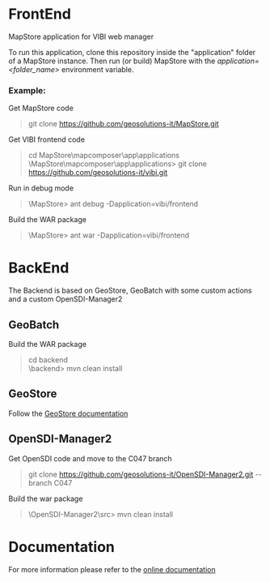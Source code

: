 # FrontEnd
MapStore application for VIBI web manager

To run this application, clone this repository inside the "application" folder of a MapStore instance.
Then run (or build) MapStore with the *application=\<folder_name>* environment variable.

### Example:
Get MapStore code
> git clone https://github.com/geosolutions-it/MapStore.git

Get VIBI frontend code
> cd MapStore\mapcomposer\app\applications  
> \MapStore\mapcomposer\app\applications> git clone https://github.com/geosolutions-it/vibi.git

Run in debug mode

> \MapStore> ant debug -Dapplication=vibi/frontend

Build the WAR package

> \MapStore> ant war -Dapplication=vibi/frontend

# BackEnd
The Backend is based on GeoStore, GeoBatch with some custom actions and a custom OpenSDI-Manager2

## GeoBatch

Build the WAR package

> cd backend  
> \backend> mvn clean install

## GeoStore

Follow the [GeoStore documentation](https://github.com/geosolutions-it/geostore/wiki/Building-instructions)

## OpenSDI-Manager2

Get OpenSDI code and move to the C047 branch

> git clone https://github.com/geosolutions-it/OpenSDI-Manager2.git --branch C047

Build the war package

> \OpenSDI-Manager2\src> mvn clean install

# Documentation

For more information please refer to the [online documentation](https://github.com/geosolutions-it/vibi/wiki/Documentation)
